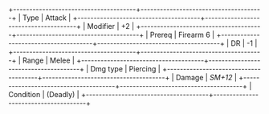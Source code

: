 +--------------------------------------+--------------------------------------+
| Type                                 | Attack                               |
+--------------------------------------+--------------------------------------+
| Modifier                             | +2                                   |
+--------------------------------------+--------------------------------------+
| Prereq                               | Firearm 6                            |
+--------------------------------------+--------------------------------------+
| DR                                   | -1                                   |
+--------------------------------------+--------------------------------------+
| Range                                | Melee                                |
+--------------------------------------+--------------------------------------+
| Dmg type                             | Piercing                             |
+--------------------------------------+--------------------------------------+
| Damage                               | *SM+12*                              |
+--------------------------------------+--------------------------------------+
| Condition                            | (Deadly)                             |
+--------------------------------------+--------------------------------------+


